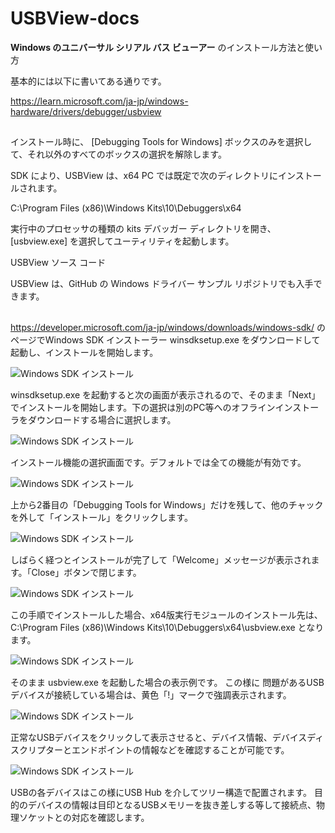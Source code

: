 # USBView-docs

**Windows のユニバーサル シリアル バス ビューアー** のインストール方法と使い方

基本的には以下に書いてある通りです。

https://learn.microsoft.com/ja-jp/windows-hardware/drivers/debugger/usbview

##

インストール時に、 [Debugging Tools for Windows] ボックスのみを選択して、それ以外のすべてのボックスの選択を解除します。

SDK により、USBView は、x64 PC では既定で次のディレクトリにインストールされます。

C:\Program Files (x86)\Windows Kits\10\Debuggers\x64

実行中のプロセッサの種類の kits デバッガー ディレクトリを開き、[usbview.exe] を選択してユーティリティを起動します。

USBView ソース コード

USBView は、GitHub の Windows ドライバー サンプル リポジトリでも入手できます。

##


https://developer.microsoft.com/ja-jp/windows/downloads/windows-sdk/ のページでWindows SDK インストーラー winsdksetup.exe をダウンロードして起動し、インストールを開始します。

![Windows SDK インストール](sdk-0p.png)

winsdksetup.exe を起動すると次の画面が表示されるので、そのまま「Next」でインストールを開始します。下の選択は別のPC等へのオフラインインストーラをダウンロードする場合に選択します。

![Windows SDK インストール](sdk-1.png)

インストール機能の選択画面です。デフォルトでは全ての機能が有効です。

![Windows SDK インストール](sdk-2.png)

上から2番目の「Debugging Tools for Windows」だけを残して、他のチャックを外して「インストール」をクリックします。

![Windows SDK インストール](sdk-3.png)

しばらく経つとインストールが完了して「Welcome」メッセージが表示されます。「Close」ボタンで閉じます。

![Windows SDK インストール](sdk-4.png)

この手順でインストールした場合、x64版実行モジュールのインストール先は、
C:\Program Files (x86)\Windows Kits\10\Debuggers\x64\usbview.exe となります。

![Windows SDK インストール](sdk-5.png)

そのまま usbview.exe を起動した場合の表示例です。
この様に 問題があるUSBデバイスが接続している場合は、黄色「!」マークで強調表示されます。

![Windows SDK インストール](sdk-6.png)

正常なUSBデバイスをクリックして表示させると、デバイス情報、デバイスディスクリプターとエンドポイントの情報などを確認することが可能です。

![Windows SDK インストール](sdk-7.png)

USBの各デバイスはこの様にUSB Hub を介してツリー構造で配置されます。
目的のデバイスの情報は目印となるUSBメモリーを抜き差しする等して接続点、物理ソケットとの対応を確認します。
